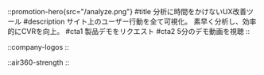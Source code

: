 ::promotion-hero{src="/analyze.png"}
#title
分析に時間をかけないUX改善ツール
#description
サイト上のユーザー行動を全て可視化。 素早く分析し、効率的にCVRを向上。
#cta1
製品デモをリクエスト
#cta2
5分のデモ動画を視聴
::

::company-logos
::

::air360-strength
::